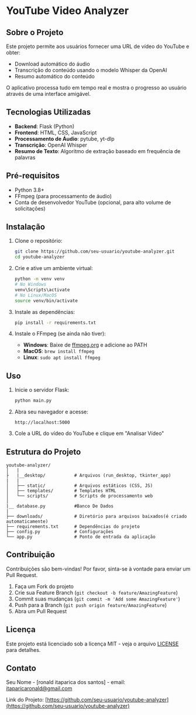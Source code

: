 # YouTube Video Analyzer

## Sobre o Projeto

Este projeto permite aos usuários fornecer uma URL de vídeo do YouTube e obter:
- Download automático do áudio
- Transcrição do conteúdo usando o modelo Whisper da OpenAI
- Resumo automático do conteúdo

O aplicativo processa tudo em tempo real e mostra o progresso ao usuário através de uma interface amigável.

## Tecnologias Utilizadas

- **Backend**: Flask (Python)
- **Frontend**: HTML, CSS, JavaScript
- **Processamento de Áudio**: pytube, yt-dlp
- **Transcrição**: OpenAI Whisper
- **Resumo de Texto**: Algoritmo de extração baseado em frequência de palavras

## Pré-requisitos

- Python 3.8+
- FFmpeg (para processamento de áudio)
- Conta de desenvolvedor YouTube (opcional, para alto volume de solicitações)

## Instalação

1. Clone o repositório:
   ```bash
   git clone https://github.com/seu-usuario/youtube-analyzer.git
   cd youtube-analyzer
   ```

2. Crie e ative um ambiente virtual:
   ```bash
   python -m venv venv
   # No Windows
   venv\Scripts\activate
   # No Linux/MacOS
   source venv/bin/activate
   ```

3. Instale as dependências:
   ```bash
   pip install -r requirements.txt
   ```

4. Instale o FFmpeg (se ainda não tiver):
   - **Windows**: Baixe de [ffmpeg.org](https://ffmpeg.org/download.html) e adicione ao PATH
   - **MacOS**: `brew install ffmpeg`
   - **Linux**: `sudo apt install ffmpeg`

## Uso

1. Inicie o servidor Flask:
   ```bash
   python main.py
   ```

2. Abra seu navegador e acesse:
   ```
   http://localhost:5000
   ```

3. Cole a URL do vídeo do YouTube e clique em "Analisar Vídeo"

## Estrutura do Projeto

```
youtube-analyzer/
│   |
├   |__desktop/           # Arquivos (run_desktop, tkinter_app)
|   |
│   ├── static/           # Arquivos estáticos (CSS, JS)
│   ├── templates/        # Templates HTML
│   └── scripts/          # Scripts de processamento web
│
|__ database.py           #Banco De Dados
|
├── downloads/            # Diretório para arquivos baixados(é criado automaticamente)
├── requirements.txt      # Dependências do projeto
├── config.py             # Configurações
└── app.py                # Ponto de entrada da aplicação
```

## Contribuição

Contribuições são bem-vindas! Por favor, sinta-se à vontade para enviar um Pull Request.

1. Faça um Fork do projeto
2. Crie sua Feature Branch (`git checkout -b feature/AmazingFeature`)
3. Commit suas mudanças (`git commit -m 'Add some AmazingFeature'`)
4. Push para a Branch (`git push origin feature/AmazingFeature`)
5. Abra um Pull Request

## Licença

Este projeto está licenciado sob a licença MIT - veja o arquivo [LICENSE](LICENSE) para detalhes.

## Contato

Seu Nome - [ronald itaparica dos santos] - email: itaparicaronald@gmail.com

Link do Projeto: [https://github.com/seu-usuario/youtube-analyzer](https://github.com/seu-usuario/youtube-analyzer)
